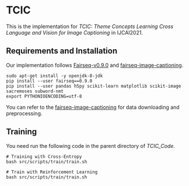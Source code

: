 # TCIC

This is the implementation for *TCIC: Theme Concepts Learning Cross Language and Vision for Image Captioning* in IJCAI2021.

## Requirements and Installation
Our implementation follows [Fairseq-v0.9.0](https://github.com/pytorch/fairseq) and [fairseq-image-captioning](https://github.com/krasserm/fairseq-image-captioning).

```
sudo apt-get install -y openjdk-8-jdk
pip install --user fairseq==0.9.0
pip install --user pandas h5py scikit-learn matplotlib scikit-image sacremoses subword-nmt
export PYTHONIOENCODING=utf-8
```

You can refer to the [fairseq-image-captioning](https://github.com/krasserm/fairseq-image-captioning) for data downloading and preprocessing.

## Training

You need run the following code in the parent directory of *TCIC_Code*.

```
# Training with Cross-Entropy
bash src/scripts/train/train.sh

# Train with Reinforcement Learning
bash src/scripts/train/train.sh
```



